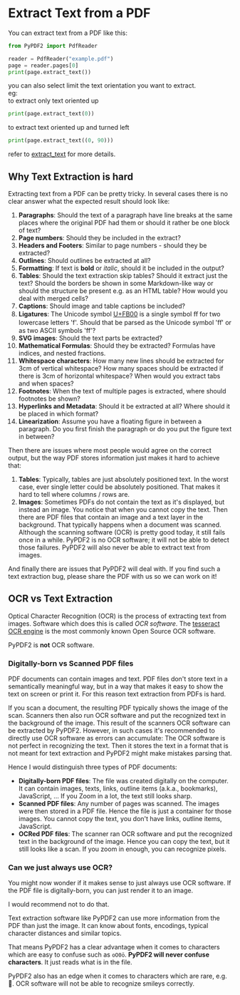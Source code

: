 # Extract Text from a PDF

You can extract text from a PDF like this:

```python
from PyPDF2 import PdfReader

reader = PdfReader("example.pdf")
page = reader.pages[0]
print(page.extract_text())
```

you can also select limit the text orientation you want to extract.<br/>
eg:<br/>
to extract only text oriented up
```python
print(page.extract_text(0))
```
to extract text oriented up and turned left
```python
print(page.extract_text((0, 90)))
```

refer to [extract\_text](../modules/PageObject.html#PyPDF2._page.PageObject.extract_text) for more details.

## Why Text Extraction is hard

Extracting text from a PDF can be pretty tricky. In several cases there is no
clear answer what the expected result should look like:

1. **Paragraphs**: Should the text of a paragraph have line breaks at the same places
   where the original PDF had them or should it rather be one block of text?
2. **Page numbers**: Should they be included in the extract?
3. **Headers and Footers**: Similar to page numbers - should they be extracted?
4. **Outlines**: Should outlines be extracted at all?
5. **Formatting**: If text is **bold** or *italic*, should it be included in the
   output?
6. **Tables**: Should the text extraction skip tables? Should it extract just the
   text? Should the borders be shown in some Markdown-like way or should the
   structure be present e.g. as an HTML table? How would you deal with merged
   cells?
7. **Captions**: Should image and table captions be included?
8. **Ligatures**: The Unicode symbol [U+FB00](https://www.compart.com/de/unicode/U+FB00)
   is a single symbol ﬀ for two lowercase letters 'f'. Should that be parsed as
   the Unicode symbol 'ﬀ' or as two ASCII symbols 'ff'?
9. **SVG images**: Should the text parts be extracted?
10. **Mathematical Formulas**: Should they be extracted? Formulas have indices,
    and nested fractions.
11. **Whitespace characters**: How many new lines should be extracted for 3cm of
    vertical whitespace? How many spaces should be extracted if there is 3cm of
    horizontal whitespace? When would you extract tabs and when spaces?
12. **Footnotes**: When the text of multiple pages is extracted, where should footnotes be shown?
13. **Hyperlinks and Metadata**: Should it be extracted at all? Where should it
    be placed in which format?
14. **Linearization**: Assume you have a floating figure in between a paragraph.
    Do you first finish the paragraph or do you put the figure text in between?

Then there are issues where most people would agree on the correct output, but
the way PDF stores information just makes it hard to achieve that:

1. **Tables**: Typically, tables are just absolutely positioned text. In the worst
   case, ever single letter could be absolutely positioned. That makes it hard
   to tell where columns / rows are.
2. **Images**: Sometimes PDFs do not contain the text as it's displayed, but
    instead an image. You notice that when you cannot copy the text. Then there
    are PDF files that contain an image and a text layer in the background.
    That typically happens when a document was scanned. Although the scanning
    software (OCR) is pretty good today, it still fails once in a while. PyPDF2
    is no OCR software; it will not be able to detect those failures. PyPDF2
    will also never be able to extract text from images.

And finally there are issues that PyPDF2 will deal with. If you find such a
text extraction bug, please share the PDF with us so we can work on it!

## OCR vs Text Extraction

Optical Character Recognition (OCR) is the process of extracting text from
images. Software which does this is called *OCR software*. The
[tesseract OCR engine](https://github.com/tesseract-ocr/tesseract) is the
most commonly known Open Source OCR software.

PyPDF2 is **not** OCR software.

### Digitally-born vs Scanned PDF files

PDF documents can contain images and text. PDF files don't store text in a
semantically meaningful way, but in a way that makes it easy to show the
text on screen or print it. For this reason text extraction from PDFs is hard.

If you scan a document, the resulting PDF typically shows the image of the scan.
Scanners then also run OCR software and put the recognized text in the background
of the image. This result of the scanners OCR software can be extracted by
PyPDF2. However, in such cases it's recommended to directly use OCR software as
errors can accumulate: The OCR software is not perfect in recognizing the text.
Then it stores the text in a format that is not meant for text extraction and
PyPDF2 might make mistakes parsing that.

Hence I would distinguish three types of PDF documents:

* **Digitally-born PDF files**: The file was created digitally on the computer.
  It can contain images, texts, links, outline items (a.k.a., bookmarks), JavaScript, ...
  If you Zoom in a lot, the text still looks sharp.
* **Scanned PDF files**: Any number of pages was scanned. The images were then
  stored in a PDF file. Hence the file is just a container for those images.
  You cannot copy the text, you don't have links, outline items, JavaScript.
* **OCRed PDF files**: The scanner ran OCR software and put the recognized text
  in the background of the image. Hence you can copy the text, but it still looks
  like a scan. If you zoom in enough, you can recognize pixels.


### Can we just always use OCR?

You might now wonder if it makes sense to just always use OCR software. If the
PDF file is digitally-born, you can just render it to an image.

I would recommend not to do that.

Text extraction software like PyPDF2 can use more information from the
PDF than just the image. It can know about fonts, encodings, typical character
distances and similar topics.

That means PyPDF2 has a clear advantage when it
comes to characters which are easy to confuse such as `oO0ö`.
**PyPDF2 will never confuse characters**. It just reads what is in the file.

PyPDF2 also has an edge when it comes to characters which are rare, e.g.
🤰. OCR software will not be able to recognize smileys correctly.
